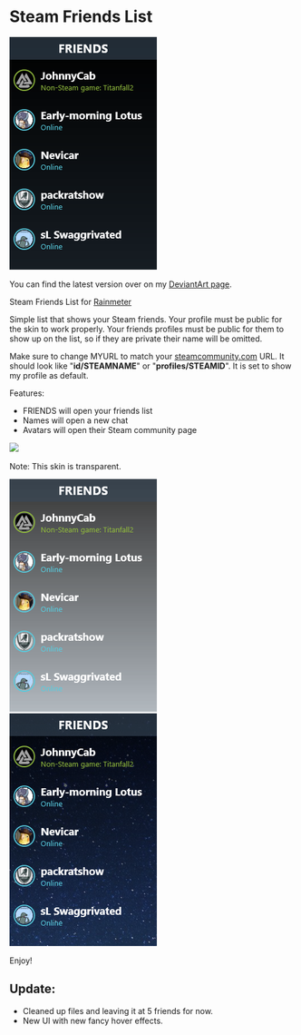 # Steam Friends List

![alt text](https://raw.githubusercontent.com/Borophyll/SteamFriendsList/master/@Resources/Images/listpreview3-1.png "Preview of friends list.")

You can find the latest version over on my [DeviantArt page](http://fav.me/d80a98o).

Steam Friends List for [Rainmeter](http://rainmeter.net/)

Simple list that shows your Steam friends.
Your profile must be public for the skin to work properly.
Your friends profiles must be public for them to show up on the list, so if they are private their name will be omitted.

Make sure to change MYURL to match your [steamcommunity.com](http://steamcommunity.com) URL.
It should look like "**id/STEAMNAME**" or "**profiles/STEAMID**".
It is set to show my profile as default.

Features:
* FRIENDS will open your friends list
* Names will open a new chat
* Avatars will open their Steam community page

![](https://giant.gfycat.com/DigitalBogusFattaileddunnart.gif)

Note:
This skin is transparent.

![](https://github.com/Borophyll/SteamFriendsList/blob/master/%40Resources/Images/listpreview3-2.png)
![](https://github.com/Borophyll/SteamFriendsList/blob/master/%40Resources/Images/listpreview3-3.png)

Enjoy!

## Update:

* Cleaned up files and leaving it at 5 friends for now.
* New UI with new fancy hover effects.
